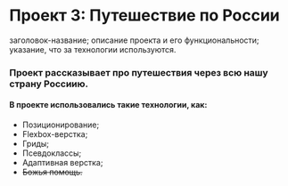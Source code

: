 # Проект 3: Путешествие по России

заголовок-название;
описание проекта и его функциональности;
указание, что за технологии используются.
### Проект рассказывает про путешествия через всю нашу страну Россиию.

#### В проекте использовались такие технологии, как: 
* Позиционирование;
* Flexbox-верстка;
* Гриды;
* Псевдоклассы;
* Адаптивная верстка;
* ~~Божья помощь.~~
